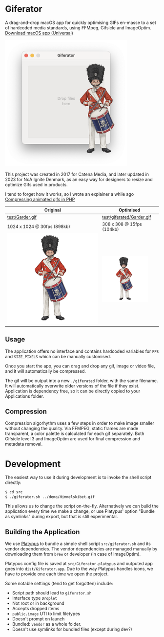 # Giferator

A drag-and-drop macOS app for quickly optimising GIFs en-masse to a set of hardcoded media standards, using FFMpeg, Gifsicle and ImageOptim. [Download macOS app (Universal)](/releases/latest/download/Giferator.app.zip)

<img src="test/giferator-readme-intro.png?raw=true" width="400" alt="Giferator App Screenshot"/>

This project was created in 2017 for Catena Media, and later updated in 2023 for NoA Ignite Denmark, as an easy way for designers to resize and optimize Gifs used in products.

I tend to forget how it works, so I wrote an explainer a while ago [Compressing animated gifs in PHP](https://medium.com/homullus/compressing-animated-gifs-with-php-e26e655ec3e0)

| Original                                          | Optimised                                                       |
| ------------------------------------------------- | --------------------------------------------------------------- |
| [test/Garder.gif](test/Garder.gif?raw=true)       | [test/giferated/Garder.gif](test/giferated/Garder.gif?raw=true) |
| 1024 x 1024 @ 30fps (898kb)                       | 308 x 308 @ 15fps (104kb)                                       |
| <img src="test/Garder.gif?raw=true" width="400"/> | <img src="test/giferated/Garder.gif?raw=true" width="150"/>     |

## Usage

The application offers no interface and contains hardcoded variables for `FPS` and `SIZE_PIXELS` which can be manually customised.

Once you start the app, you can drag and drop any gif, image or video file, and it will automatically be compressed.

The gif will be output into a new `./giferated` folder, with the same filename. It will automatically overwrite older versions of the file if they exist. Application is dependency free, so it can be directly copied to your Applications folder.

## Compression

Compression algorhythm uses a few steps in order to make image smaller without changing the quality.
Via FFMPEG, static frames are made transparent, a color palette is calculated for each gif separately.
Both Gifsicle level 3 and ImageOptim are used for final compression and metadata removal.

# Development

The easiest way to use it during development is to invoke the shell script directly:

```shell
$ cd src
$ ./giferator.sh ../demo/Himmelskibet.gif
```

This allows us to change the script on-the-fly. Alternatively we can build the application every time we make a change, or use Platypus' option "Bundle as symlinks" during export, but that is still experimental.

## Building the Application

We use [Platypus](https://sveinbjorn.org/platypus) to bundle a simple shell script `src/giferator.sh` and its vendor dependencies. The vendor dependencies are managed manually by downloading them from `brew` or developer (in case of ImageOptim).

Platypus config file is saved at `src/Giferator.platypus` and outputed app goes into `dist/Giferator.app`. Due to the way Platypus handles icons, we have to provide one each time we open the project.

Some notable settings (tend to get forgotten) include:

- Script path should lead to `giferator.sh`
- Interface type `Droplet`
- Not root or in background
- Accepts dropped items
- `public.image` UTI to limit filetypes
- Doesn't prompt on launch
- Bundled: `vendor` as a whole folder.
- Doesn't use symlinks for bundled files (except during dev?)

